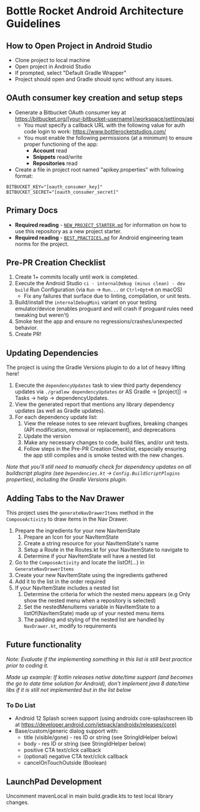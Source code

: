 # Bottle Rocket Android Architecture Guidelines

## How to Open Project in Android Studio
* Clone project to local machine
* Open project in Android Studio
* If prompted, select "Default Gradle Wrapper"
* Project should open and Gradle should sync without any issues.

## OAuth consumer key creation and setup steps
<!-- textlint-disable terminology --><!-- Disabling to prevent terminology changes in urls, resulting in invalid urls -->

* Generate a Bitbucket OAuth consumer key at <https://bitbucket.org/[your-bitbucket-username]/workspace/settings/api>
    * You must specify a callback URL with the following value for auth code login to work: <https://www.bottlerocketstudios.com/>
    * You must enable the following permissions (at a minimum) to ensure proper functioning of the app:
        * **Account** read
        * **Snippets** read/write
        * **Repositories** read
* Create a file in project root named "apikey.properties" with following format:

<!-- textlint-enable terminology -->
```text
BITBUCKET_KEY="[oauth_consumer_key]"
BITBUCKET_SECRET="[oauth_consumer_secret]"
```

## Primary Docs
* **Required reading** - [`NEW_PROJECT_STARTER.md`](./docs/NEW_PROJECT_STARTER.md) for information on how to use this repository as a new project starter.
* **Required reading** - [`BEST_PRACTICES.md`](./docs/BEST_PRACTICES.md) for Android engineering team norms for the project.

## Pre-PR Creation Checklist
1. Create 1+ commits locally until work is completed.
2. Execute the Android Studio `ci - internalDebug (minus clean) - dev build` Run Configuration (via `Run` -> `Run...` or `Ctrl+Opt+R` on macOS)
    * Fix any failures that surface due to linting, compilation, or unit tests.
3. Build/install the `internalDebugMini` variant on your testing emulator/device (enables proguard and will crash if proguard rules need tweaking but weren't)
4. Smoke test the app and ensure no regressions/crashes/unexpected behavior.
5. Create PR!

## Updating Dependencies
The project is using the Gradle Versions plugin to do a lot of heavy lifting here!

1. Execute the `dependencyUpdates` task to view third party dependency updates via `./gradlew dependencyUpdates` or AS Gradle -> [project]] -> Tasks -> help -> dependencyUpdates.
2. View the generated report that mentions any library dependency updates (as well as Gradle updates).
3. For each dependency update list:
    1. View the release notes to see relevant bugfixes, breaking changes (API modification, removal or replacement), and deprecations
    2. Update the version
    3. Make any necessary changes to code, build files, and/or unit tests.
    4. Follow steps in the Pre-PR Creation Checklist, especially ensuring the app still compiles and is smoke tested with the new changes.

*Note that you'll still need to manually check for dependency updates on all buildscript plugins (see `Dependencies.kt` -> `Config.BuildScriptPlugins` properties), including the Gradle Versions plugin.*

## Adding Tabs to the Nav Drawer
This project uses the `generateNavDrawerItems` method in the `ComposeActivity` to draw items in the Nav Drawer.

1. Prepare the ingredients for your new NavItemState
    1. Prepare an Icon for your NavItemState
    2. Create a string resource for your NavItemState's name
    3. Setup a Route in the Routes.kt for your NavItemState to navigate to
    4. Determine if your NavItemState will have a nested list
2. Go to the `ComposeActivity` and locate the listOf(...) in `GenerateNavDrawerItems`
3. Create your new NavItemState using the ingredients gathered
4. Add it to the list in the order required
5. If your NavItemState includes a nested list
    1. Determine the criteria for which the nested menu appears (e.g Only show the nested menu when a repository is selected)
    2. Set the nestedMenuItems variable in NavItemState to a listOf(NavItemState) made up of your nested menu items
    3. The padding and styling of the nested list are handled by `NavDrawer.kt`, modify to requirements

## Future functionality
*Note: Evaluate if the implementing something in this list is still best practice prior to coding it.*

*Made up example: If kotlin releases native date/time support (and becomes the go to date time solution for Android), don't implement java 8 date/time libs if it is still not implemented but in the list below*

### To Do List
* Android 12 Splash screen support (using androidx core-splashscreen lib at <https://developer.android.com/jetpack/androidx/releases/core)>
* Base/custom/generic dialog support with:
    * title (visible/gone) - res ID or string (see StringIdHelper below)
    * body - res ID or string (see StringIdHelper below)
    * positive CTA text/click callback
    * (optional) negative CTA text/click callback
    * cancelOnTouchOutside (Boolean)

## LaunchPad Development
Uncomment mavenLocal in main build.gradle.kts to test local library changes.